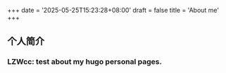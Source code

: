 +++
date = '2025-05-25T15:23:28+08:00'
draft = false
title = 'About me'
+++


## 个人简介

### LZWcc: test about my hugo personal pages.
